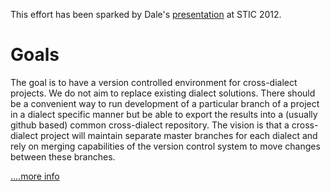 This effort has been sparked by Dale's [presentation](http://portal.sliderocket.com/vmware/STIC-2012-Practical-Git-for-Smalltalk)
at STIC 2012.

# Goals

The goal is to have a version controlled environment for cross-dialect projects. 
We do not aim to replace existing dialect solutions. There should be a convenient 
way to run development of a particular branch of a project in a dialect specific 
manner but be able to export the results into a (usually github based) common cross-dialect 
repository. The vision is that a cross-dialect project will maintain separate master 
branches for each dialect and rely on merging capabilities of the version control system to 
move changes between these branches.

[....more info](https://github.com/CampSmalltalk/Cypress/wiki)